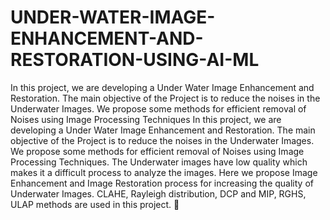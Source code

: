 # UNDER-WATER-IMAGE-ENHANCEMENT-AND-RESTORATION-USING-AI-ML
In this project, we are developing a Under Water Image Enhancement and Restoration. The main objective of the Project is to reduce the noises in the Underwater Images. We propose some methods for efficient removal of Noises using Image Processing Techniques
In this project, we are developing a Under Water Image Enhancement and Restoration. 
The main objective of the Project is to reduce the noises in the Underwater Images.
We propose some methods for efficient removal of Noises using Image Processing Techniques. The Underwater images have low quality which makes it a difficult process to analyze the images. 
Here we propose Image Enhancement and Image Restoration process for increasing the quality of Underwater Images. CLAHE, Rayleigh distribution, DCP and MIP, RGHS, ULAP methods are used in this project.  
